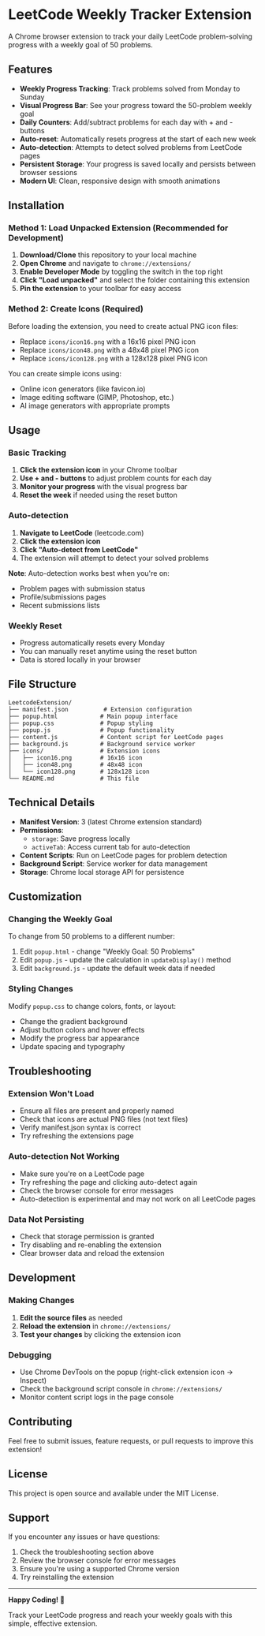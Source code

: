 # LeetCode Weekly Tracker Extension

A Chrome browser extension to track your daily LeetCode problem-solving progress with a weekly goal of 50 problems.

## Features

- **Weekly Progress Tracking**: Track problems solved from Monday to Sunday
- **Visual Progress Bar**: See your progress toward the 50-problem weekly goal
- **Daily Counters**: Add/subtract problems for each day with + and - buttons
- **Auto-reset**: Automatically resets progress at the start of each new week
- **Auto-detection**: Attempts to detect solved problems from LeetCode pages
- **Persistent Storage**: Your progress is saved locally and persists between browser sessions
- **Modern UI**: Clean, responsive design with smooth animations

## Installation

### Method 1: Load Unpacked Extension (Recommended for Development)

1. **Download/Clone** this repository to your local machine
2. **Open Chrome** and navigate to `chrome://extensions/`
3. **Enable Developer Mode** by toggling the switch in the top right
4. **Click "Load unpacked"** and select the folder containing this extension
5. **Pin the extension** to your toolbar for easy access

### Method 2: Create Icons (Required)

Before loading the extension, you need to create actual PNG icon files:

- Replace `icons/icon16.png` with a 16x16 pixel PNG icon
- Replace `icons/icon48.png` with a 48x48 pixel PNG icon  
- Replace `icons/icon128.png` with a 128x128 pixel PNG icon

You can create simple icons using:
- Online icon generators (like favicon.io)
- Image editing software (GIMP, Photoshop, etc.)
- AI image generators with appropriate prompts

## Usage

### Basic Tracking

1. **Click the extension icon** in your Chrome toolbar
2. **Use + and - buttons** to adjust problem counts for each day
3. **Monitor your progress** with the visual progress bar
4. **Reset the week** if needed using the reset button

### Auto-detection

1. **Navigate to LeetCode** (leetcode.com)
2. **Click the extension icon**
3. **Click "Auto-detect from LeetCode"**
4. The extension will attempt to detect your solved problems

**Note**: Auto-detection works best when you're on:
- Problem pages with submission status
- Profile/submissions pages
- Recent submissions lists

### Weekly Reset

- Progress automatically resets every Monday
- You can manually reset anytime using the reset button
- Data is stored locally in your browser

## File Structure

```
LeetcodeExtension/
├── manifest.json          # Extension configuration
├── popup.html            # Main popup interface
├── popup.css             # Popup styling
├── popup.js              # Popup functionality
├── content.js            # Content script for LeetCode pages
├── background.js         # Background service worker
├── icons/                # Extension icons
│   ├── icon16.png        # 16x16 icon
│   ├── icon48.png        # 48x48 icon
│   └── icon128.png       # 128x128 icon
└── README.md             # This file
```

## Technical Details

- **Manifest Version**: 3 (latest Chrome extension standard)
- **Permissions**: 
  - `storage`: Save progress locally
  - `activeTab`: Access current tab for auto-detection
- **Content Scripts**: Run on LeetCode pages for problem detection
- **Background Script**: Service worker for data management
- **Storage**: Chrome local storage API for persistence

## Customization

### Changing the Weekly Goal

To change from 50 problems to a different number:

1. Edit `popup.html` - change "Weekly Goal: 50 Problems"
2. Edit `popup.js` - update the calculation in `updateDisplay()` method
3. Edit `background.js` - update the default week data if needed

### Styling Changes

Modify `popup.css` to change colors, fonts, or layout:
- Change the gradient background
- Adjust button colors and hover effects
- Modify the progress bar appearance
- Update spacing and typography

## Troubleshooting

### Extension Won't Load

- Ensure all files are present and properly named
- Check that icons are actual PNG files (not text files)
- Verify manifest.json syntax is correct
- Try refreshing the extensions page

### Auto-detection Not Working

- Make sure you're on a LeetCode page
- Try refreshing the page and clicking auto-detect again
- Check the browser console for error messages
- Auto-detection is experimental and may not work on all LeetCode pages

### Data Not Persisting

- Check that storage permission is granted
- Try disabling and re-enabling the extension
- Clear browser data and reload the extension

## Development

### Making Changes

1. **Edit the source files** as needed
2. **Reload the extension** in `chrome://extensions/`
3. **Test your changes** by clicking the extension icon

### Debugging

- Use Chrome DevTools on the popup (right-click extension icon → Inspect)
- Check the background script console in `chrome://extensions/`
- Monitor content script logs in the page console

## Contributing

Feel free to submit issues, feature requests, or pull requests to improve this extension!

## License

This project is open source and available under the MIT License.

## Support

If you encounter any issues or have questions:
1. Check the troubleshooting section above
2. Review the browser console for error messages
3. Ensure you're using a supported Chrome version
4. Try reinstalling the extension

---

**Happy Coding! 🚀**

Track your LeetCode progress and reach your weekly goals with this simple, effective extension. 